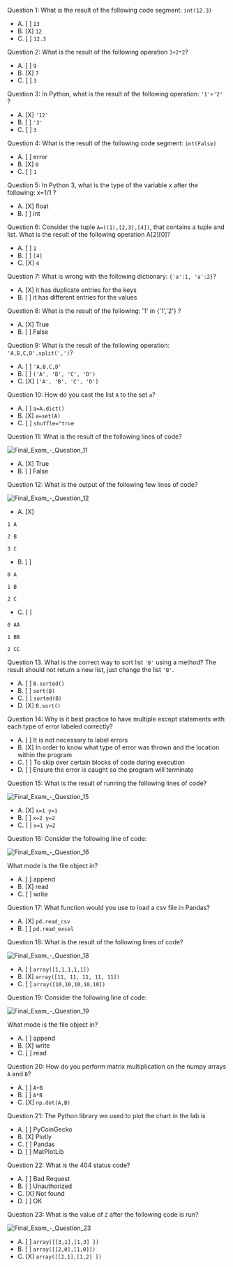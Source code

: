 Question 1: What is the result of the following code segment: ```int(12.3)```

- A. [ ] ```13```
- B. [X] ```12```
- C. [ ] ```12.3```

Question 2: What is the result of the following operation ```3+2*2```?

- A. [ ] ```9```
- B. [X] ```7```
- C. [ ] ```3```

Question 3: In Python, what is the result of the following operation: ```'1'+'2'``` ?

- A. [X] ```'12'```
- B. [ ] ```'3'```
- C. [ ] ```3```

Question 4: What is the result of the following code segment: ```int(False)```

- A. [ ] error
- B. [X] ```0```
- C. [ ] ```1```

Question 5: In Python 3, what is the type of the variable x after the following: x=1/1 ?

- A. [X] float
- B. [ ] int

Question 6: Consider the tuple ```A=((1),[2,3],[4])```, that contains a tuple and list. What is the result of the following operation A[2][0]?

- A. [ ] ```1```
- B. [ ] ```[4]```
- C. [X] ```4```

Question 7: What is wrong with the following dictionary: ```{'a':1, 'a':2}```?

- A. [X] it has duplicate entries for the keys
- B. [ ] it has different entries for the values

Question 8: What is the result of the following: '1' in {'1','2'} ?

- A. [X] True
- B. [ ] False

Question 9: What is the result of the following operation: ```'A,B,C,D'.split(',')```?

- A. [ ] ```'A,B,C,D'```
- B. [ ] ```('A', 'B', 'C', 'D')```
- C. [X] ```['A', 'B', 'C', 'D']```

Question 10: How do you cast the list ```A``` to the set ```a```?
- A. [ ] ```a=A.dict()```
- B. [X] ```a=set(A)```
- C. [ ] ```shuffle="true```

Question 11: What is the result of the following lines of code?

![Final_Exam_-_Question_11](https://user-images.githubusercontent.com/17474099/121704865-6e757100-cad4-11eb-8637-e953274d2614.jpg)

- A. [X] True
- B. [ ] False

Question 12: What is the output of the following few lines of code?

![Final_Exam_-_Question_12](https://user-images.githubusercontent.com/17474099/121705268-c57b4600-cad4-11eb-9595-e84276661bbf.jpg)

- A. [X]

```
1 A

2 B

3 C
```

- B. [ ]

```
0 A

1 B

2 C
```

- C. [ ]

```
0 AA

1 BB

2 CC
```

Question 13. What is the correct way to sort list ```'B'``` using a method? The result should not return a new list, just change the list ```'B'```.

- A. [ ] ```B.sorted()```
- B. [ ] ```sort(B)```
- C. [ ] ```sorted(B)```
- D. [X] ```B.sort()```

Question 14: Why is it best practice to have multiple except statements with each type of error labeled correctly?

- A. [ ] It is not necessary to label errors
- B. [X] In order to know what type of error was thrown and the location within the program
- C. [ ] To skip over certain blocks of code during execution
- D. [ ] Ensure the error is caught so the program will terminate

Question 15: What is the result of running the following lines of code? 

![Final_Exam_-_Question_15](https://user-images.githubusercontent.com/17474099/121706778-3c650e80-cad6-11eb-83f9-d2b5cb357ddb.jpg)

- A. [X] ```x=1 y=1```
- B. [ ] ```x=2 y=2```
- C. [ ] ```x=1 y=2```

Question 16: Consider the following line of code:

![Final_Exam_-_Question_16](https://user-images.githubusercontent.com/17474099/121707295-b39aa280-cad6-11eb-8499-368dd295f0d7.jpg)

What mode is the file object in?

- A. [ ] append
- B. [X] read
- C. [ ] write

Question 17: What function would you use to load a csv file in Pandas?

- A. [X] ```pd.read_csv```
- B. [ ] ```pd.read_excel```

Question 18: What is the result of the following lines of code?

![Final_Exam_-_Question_18](https://user-images.githubusercontent.com/17474099/121708674-1e001280-cad8-11eb-917b-397c7eeeeffd.jpg)

- A. [ ] ```array([1,1,1,1,1])```
- B. [X] ```array([11, 11, 11, 11, 11])```
- C. [ ] ```array([10,10,10,10,10])```

Question 19: Consider the following line of code: 

![Final_Exam_-_Question_19](https://user-images.githubusercontent.com/17474099/121709041-6d464300-cad8-11eb-8a77-bade4504dd00.jpg)

What mode is the file object in?

- A. [ ] append
- B. [X] write
- C. [ ] read

Question 20: How do you perform matrix multiplication on the numpy arrays ```A``` and ```B```?

- A. [ ] ```A+B```
- B. [ ] ```A*B```
- C. [X] ```np.dot(A,B)```

Question 21: The Python library we used to plot the chart in the lab is

- A. [ ] PyCoinGecko
- B. [X] Plotly
- C. [ ] Pandas
- D. [ ] MatPlotLib

Question 22: What is the 404 status code?

- A. [ ] Bad Request
- B. [ ] Unauthorized
- C. [X] Not found
- D. [ ] OK

Question 23: What is the value of ```Z``` after the following code is run? 

![Final_Exam_-_Question_23](https://user-images.githubusercontent.com/17474099/121709895-505e3f80-cad9-11eb-91b6-54cfed84b6da.jpg)

- A. [ ] ```array([[3,1],[1,3] ])```
- B. [ ] ```array([[2,0],[1,0]])```
- C. [X] ```array([[2,1],[1,2] ])```

